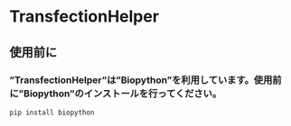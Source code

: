 # TransfectionHelper
## 使用前に
### ”TransfectionHelper”は”Biopython”を利用しています。使用前に”Biopython”のインストールを行ってください。
```
pip install biopython
```

